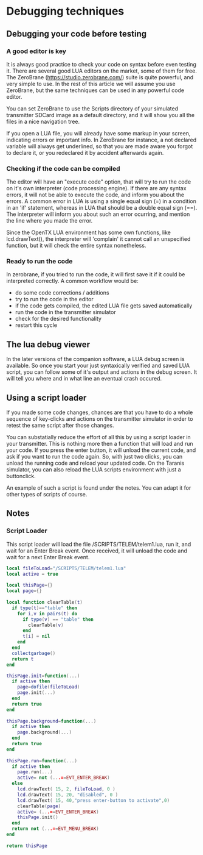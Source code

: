 # Debugging techniques

## Debugging your code before testing

### A good editor is key
It is always good practice to check your code on syntax before even testing it. There are several good LUA editors on the market, some of them for free. The ZeroBrane (https://studio.zerobrane.com/) suite is quite powerful, and very simple to use. In the rest of this article we will assume you use ZeroBrane, but the same techniques can be used in any powerful code editor.

You can set ZeroBrane to use the Scripts directory of your simulated transmitter SDCard image as a default directory, and it will show you all the files in a nice navigation tree.

If you open a LUA file, you will already have some markup in your screen, indicating errors or important info. In ZeroBrane for instance, a not declared variable will always get underlined, so that you are made aware you forgot to declare it, or you redeclared it by accident afterwards again.

### Checking if the code can be compiled
The editor will have an "execute code" option, that will try to run the code on it's own interpreter (code processing engine). If there are any syntax errors, it will not be able to execute the code, and inform you about the errors. A common error in LUA is using a single equal sign (=) in a condition in an 'if' statement, whereas in LUA that should be a double equal sign (==). The interpreter will inform you about such an error ocurring, and mention the line where you made the error.

Since the OpenTX LUA environment has some own functions, like lcd.drawText(), the interpreter will 'complain' it cannot call an unspecified function, but it will check the entire syntax nonetheless.

### Ready to run the code
In zerobrane, if you tried to run the code, it will first save it if it could be interpreted correctly. A common workflow would be:
* do some code corrections / additions
* try to run the code in the editor
* if the code gets compiled, the edited LUA file gets saved automatically
* run the code in the transmitter simulator
* check for the desired functionality
* restart this cycle

## The lua debug viewer
In the later versions of the companion software, a LUA debug screen is available. So once you start your just syntaxically verified and saved LUA script, you can follow some of it's output and actions in the debug screen. It will tell you where and in what line an eventual crash occured.

## Using a script loader
If you made some code changes, chances are that you have to do a whole sequence of key-clicks and actions on the transmitter simulator in order to retest the same script after those changes. 

You can substatially reduce the effort of all this by using a script loader in your transmitter. This is nothing more then a function that will load and run your code. If you press the enter button, it will unload the current code, and ask if you want to run the code again.
So, with just two clicks, you can unload the running code and reload your updated code. On the Taranis simulator, you can also reload the LUA scripts environment with just a buttonclick.

An example of such a script is found under the notes. You can adapt it for other types of scripts of course.

## Notes

### Script Loader

This script loader will load the file /SCRIPTS/TELEM/telem1.lua, run it, and wait for an Enter Break event. Once received, it will unload the code and wait for a next Enter Break event.

```lua
local fileToLoad="/SCRIPTS/TELEM/telem1.lua"
local active = true
　
local thisPage={}
local page={}
　
local function clearTable(t)
  if type(t)=="table" then
    for i,v in pairs(t) do
      if type(v) == "table" then
        clearTable(v)
      end
      t[i] = nil
    end
  end
  collectgarbage()
  return t 
end

thisPage.init=function(...)
  if active then
    page=dofile(fileToLoad)
    page.init(...)
  end
  return true
end
　
thisPage.background=function(...)
  if active then
    page.background(...)
  end
  return true
end
　
thisPage.run=function(...)
  if active then
    page.run(...)
    active= not (...==EVT_ENTER_BREAK)
  else
    lcd.drawText( 15, 2, fileToLoad, 0 )
    lcd.drawText( 15, 20, "disabled", 0 )
    lcd.drawText( 15, 40,"press enter-button to activate",0)
    clearTable(page)
    active= (...==EVT_ENTER_BREAK)
    thisPage.init()
  end
  return not (...==EVT_MENU_BREAK)  
end
　
return thisPage
```



